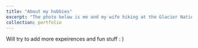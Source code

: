 ```yaml
---
title: "About my hobbies"
excerpt: "The photo below is me and my wife hiking at the Glacier National Park. We have done many hiking, offroading, and other outdoor activities across the U.S. Among the many destinations, Utah, Montana, and Alaska are my favoriate destinations so far. My wife find Big Island most attractive, I can't argue with her because I also enjoy the snorkeling expeirence and the resorts. <br/><img src='/images/Da-Bo.jpeg'>"
collection: portfolio
---
```


Will try to add more expeirences and fun stuff : )
